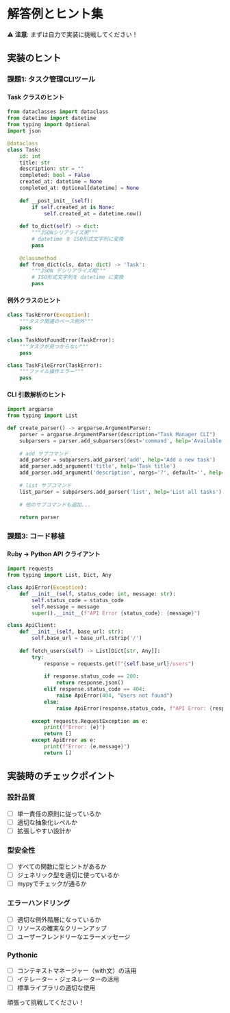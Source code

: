 # 解答例とヒント集

⚠️ **注意**: まずは自力で実装に挑戦してください！

## 実装のヒント

### 課題1: タスク管理CLIツール

#### Task クラスのヒント
```python
from dataclasses import dataclass
from datetime import datetime
from typing import Optional
import json

@dataclass
class Task:
    id: int
    title: str
    description: str = ""
    completed: bool = False
    created_at: datetime = None
    completed_at: Optional[datetime] = None
    
    def __post_init__(self):
        if self.created_at is None:
            self.created_at = datetime.now()
    
    def to_dict(self) -> dict:
        """JSONシリアライズ用"""
        # datetime を ISO形式文字列に変換
        pass
    
    @classmethod
    def from_dict(cls, data: dict) -> 'Task':
        """JSON デシリアライズ用"""
        # ISO形式文字列を datetime に変換
        pass
```

#### 例外クラスのヒント
```python
class TaskError(Exception):
    """タスク関連のベース例外"""
    pass

class TaskNotFoundError(TaskError):
    """タスクが見つからない"""
    pass

class TaskFileError(TaskError):
    """ファイル操作エラー"""
    pass
```

#### CLI 引数解析のヒント
```python
import argparse
from typing import List

def create_parser() -> argparse.ArgumentParser:
    parser = argparse.ArgumentParser(description="Task Manager CLI")
    subparsers = parser.add_subparsers(dest='command', help='Available commands')
    
    # add サブコマンド
    add_parser = subparsers.add_parser('add', help='Add a new task')
    add_parser.add_argument('title', help='Task title')
    add_parser.add_argument('description', nargs='?', default='', help='Task description')
    
    # list サブコマンド
    list_parser = subparsers.add_parser('list', help='List all tasks')
    
    # 他のサブコマンドも追加...
    
    return parser
```

### 課題3: コード移植

#### Ruby → Python API クライアント
```python
import requests
from typing import List, Dict, Any

class ApiError(Exception):
    def __init__(self, status_code: int, message: str):
        self.status_code = status_code
        self.message = message
        super().__init__(f"API Error {status_code}: {message}")

class ApiClient:
    def __init__(self, base_url: str):
        self.base_url = base_url.rstrip('/')
    
    def fetch_users(self) -> List[Dict[str, Any]]:
        try:
            response = requests.get(f"{self.base_url}/users")
            
            if response.status_code == 200:
                return response.json()
            elif response.status_code == 404:
                raise ApiError(404, "Users not found")
            else:
                raise ApiError(response.status_code, f"API Error: {response.status_code}")
                
        except requests.RequestException as e:
            print(f"Error: {e}")
            return []
        except ApiError as e:
            print(f"Error: {e.message}")
            return []
```

## 実装時のチェックポイント

### 設計品質
- [ ] 単一責任の原則に従っているか
- [ ] 適切な抽象化レベルか
- [ ] 拡張しやすい設計か

### 型安全性
- [ ] すべての関数に型ヒントがあるか
- [ ] ジェネリック型を適切に使っているか
- [ ] mypyでチェックが通るか

### エラーハンドリング
- [ ] 適切な例外階層になっているか
- [ ] リソースの確実なクリーンアップ
- [ ] ユーザーフレンドリーなエラーメッセージ

### Pythonic
- [ ] コンテキストマネージャー（with文）の活用
- [ ] イテレーター・ジェネレーターの活用
- [ ] 標準ライブラリの適切な使用

頑張って挑戦してください！
